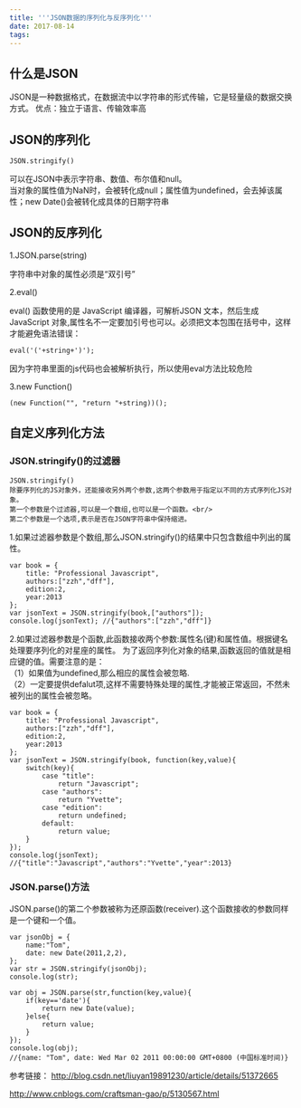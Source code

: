 ```yaml
---
title: '''JSON数据的序列化与反序列化'''
date: 2017-08-14
tags:
---
```


## 什么是JSON
JSON是一种数据格式，在数据流中以字符串的形式传输，它是轻量级的数据交换方式。
优点：独立于语言、传输效率高

## JSON的序列化
    JSON.stringify()
可以在JSON中表示字符串、数值、布尔值和null。<br/>
当对象的属性值为NaN时，会被转化成null；属性值为undefined，会去掉该属性；new Date()会被转化成具体的日期字符串

## JSON的反序列化

 1.JSON.parse(string)
 
 字符串中对象的属性必须是“双引号”

 2.eval()
 
 eval() 函数使用的是 JavaScript 编译器，可解析JSON 文本，然后生成 JavaScript 对象,属性名不一定要加引号也可以。必须把文本包围在括号中，这样才能避免语法错误：

    eval('('+string+')');
 因为字符串里面的js代码也会被解析执行，所以使用eval方法比较危险

 3.new Function()
 
    (new Function("", "return "+string))();

## 自定义序列化方法
### JSON.stringify()的过滤器
    JSON.stringify()
    除要序列化的JS对象外，还能接收另外两个参数,这两个参数用于指定以不同的方式序列化JS对象。
    第一个参数是个过滤器,可以是一个数组,也可以是一个函数。<br/>
    第二个参数是一个选项,表示是否在JSON字符串中保持缩进。

 1.如果过滤器参数是个数组,那么JSON.stringify()的结果中只包含数组中列出的属性。

    var book = {
        title: "Professional Javascript",
        authors:["zzh","dff"],
        edition:2,
        year:2013
    };
    var jsonText = JSON.stringify(book,["authors"]);
    console.log(jsonText); //{"authors":["zzh","dff"]}

 2.如果过滤器参数是个函数,此函数接收两个参数:属性名(键)和属性值。根据键名处理要序列化的对星座的属性。
    为了返回序列化对象的结果,函数返回的值就是相应键的值。需要注意的是：<br/>
    （1）如果值为undefined,那么相应的属性会被忽略.<br/>
    （2）一定要提供defalut项,这样不需要特殊处理的属性,才能被正常返回，不然未被列出的属性会被忽略。

    var book = {
        title: "Professional Javascript",
        authors:["zzh","dff"],
        edition:2,
        year:2013
    };
    var jsonText = JSON.stringify(book, function(key,value){
        switch(key){
            case "title":
                return "Javascript";
            case "authors":
                return "Yvette";
            case "edition":
                return undefined;
            default:
                return value;
        }
    });
    console.log(jsonText);
    //{"title":"Javascript","authors":"Yvette","year":2013}

### JSON.parse()方法
JSON.parse()的第二个参数被称为还原函数(receiver).这个函数接收的参数同样是一个键和一个值。

    var jsonObj = {
        name:"Tom",
        date: new Date(2011,2,2),
    };
    var str = JSON.stringify(jsonObj);
    console.log(str);

    var obj = JSON.parse(str,function(key,value){
        if(key=='date'){
            return new Date(value);
        }else{
            return value;
        }
    });
    console.log(obj);
    //{name: "Tom", date: Wed Mar 02 2011 00:00:00 GMT+0800 (中国标准时间)}

参考链接：
http://blog.csdn.net/liuyan19891230/article/details/51372665

http://www.cnblogs.com/craftsman-gao/p/5130567.html













